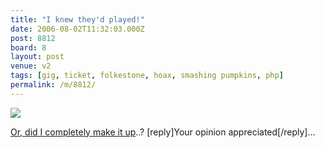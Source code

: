 ```yaml
---
title: "I knew they'd played!"
date: 2006-08-02T11:32:03.000Z
post: 8812
board: 8
layout: post
venue: v2
tags: [gig, ticket, folkestone, hoax, smashing pumpkins, php]
permalink: /m/8812/
---
```

<img src="http://static.flickr.com/69/204756680_3dc43da07b.jpg?v=0" />

<a rel="nofollow noopener" href="http://www.says-it.com/concertticket/index.php">Or, did I completely make it up</a>..? [reply]Your opinion appreciated[/reply]...
